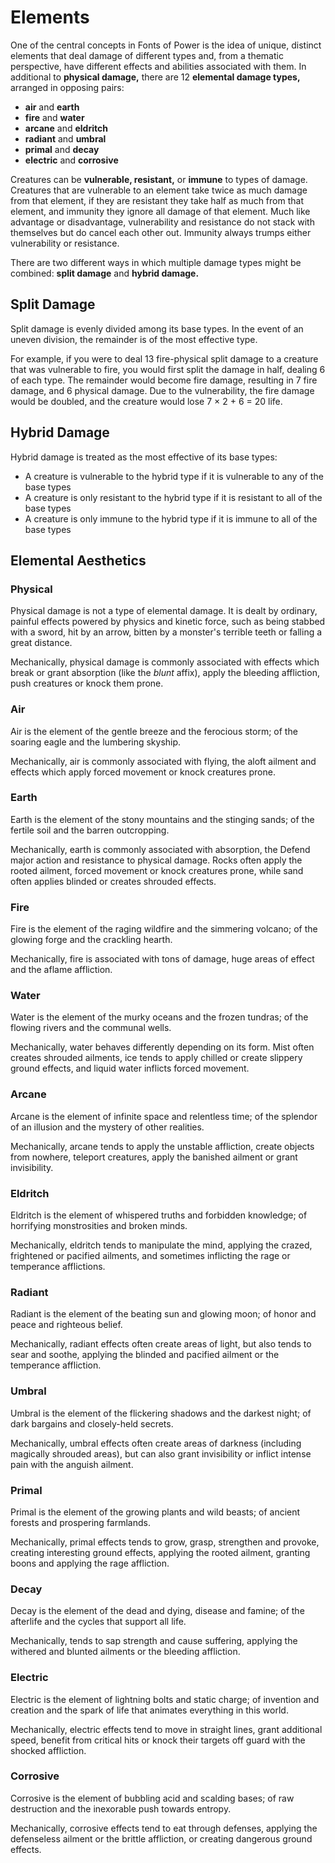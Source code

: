# Elements

One of the central concepts in Fonts of Power is the idea of unique, distinct elements that deal damage of different types and, from a thematic perspective, have different effects and abilities associated with them. In additional to **physical damage,** there are 12 **elemental damage types,** arranged in opposing pairs:

- **air** and **earth**
- **fire** and **water**
- **arcane** and **eldritch**
- **radiant** and **umbral**
- **primal** and **decay**
- **electric** and **corrosive**

Creatures can be **vulnerable, resistant,** or **immune** to types of damage. Creatures that are vulnerable to an element take twice as much damage from that element, if they are resistant they take half as much from that element, and immunity they ignore all damage of that element. Much like advantage or disadvantage, vulnerability and resistance do not stack with themselves but do cancel each other out. Immunity always trumps either vulnerability or resistance.

There are two different ways in which multiple damage types might be combined: **split damage** and **hybrid damage.**

## Split Damage

Split damage is evenly divided among its base types. In the event of an uneven division, the remainder is of the most effective type.

For example, if you were to deal 13 fire-physical split damage to a creature that was vulnerable to fire, you would first split the damage in half, dealing 6 of each type. The remainder would become fire damage, resulting in 7 fire damage, and 6 physical damage. Due to the vulnerability, the fire damage would be doubled, and the creature would lose 7 × 2 + 6 = 20 life.

## Hybrid Damage

Hybrid damage is treated as the most effective of its base types:

- A creature is vulnerable to the hybrid type if it is vulnerable to any of the base types
- A creature is only resistant to the hybrid type if it is resistant to all of the base types
- A creature is only immune to the hybrid type if it is immune to all of the base types

## Elemental Aesthetics

### Physical

Physical damage is not a type of elemental damage. It is dealt by ordinary, painful effects powered by physics and kinetic force, such as being stabbed with a sword, hit by an arrow, bitten by a monster's terrible teeth or falling a great distance.

Mechanically, physical damage is commonly associated with effects which break or grant absorption (like the _blunt_ affix), apply the bleeding affliction, push creatures or knock them prone.

### Air

Air is the element of the gentle breeze and the ferocious storm; of the soaring eagle and the lumbering skyship.

Mechanically, air is commonly associated with flying, the aloft ailment and effects which apply forced movement or knock creatures prone.

### Earth

Earth is the element of the stony mountains and the stinging sands; of the fertile soil and the barren outcropping.

Mechanically, earth is commonly associated with absorption, the Defend major action and resistance to physical damage.
Rocks often apply the rooted ailment, forced movement or knock creatures prone, while sand often applies blinded or creates shrouded effects.

### Fire

Fire is the element of the raging wildfire and the simmering volcano; of the glowing forge and the crackling hearth.

Mechanically, fire is associated with tons of damage, huge areas of effect and the aflame affliction.

### Water

Water is the element of the murky oceans and the frozen tundras; of the flowing rivers and the communal wells.

Mechanically, water behaves differently depending on its form. Mist often creates shrouded ailments, ice tends to apply chilled or create slippery ground effects, and liquid water inflicts forced movement.

### Arcane

Arcane is the element of infinite space and relentless time; of the splendor of an illusion and the mystery of other realities.

Mechanically, arcane tends to apply the unstable affliction, create objects from nowhere, teleport creatures, apply the banished ailment or grant invisibility.

### Eldritch

Eldritch is the element of whispered truths and forbidden knowledge; of horrifying monstrosities and broken minds.

Mechanically, eldritch tends to manipulate the mind, applying the crazed, frightened or pacified ailments, and sometimes inflicting the rage or temperance afflictions.

### Radiant

Radiant is the element of the beating sun and glowing moon; of honor and peace and righteous belief.

Mechanically, radiant effects often create areas of light, but also tends to sear and soothe, applying the blinded and pacified ailment or the temperance affliction.

### Umbral

Umbral is the element of the flickering shadows and the darkest night; of dark bargains and closely-held secrets.

Mechanically, umbral effects often create areas of darkness (including magically shrouded areas), but can also grant invisibility or inflict intense pain with the anguish ailment.

### Primal

Primal is the element of the growing plants and wild beasts; of ancient forests and prospering farmlands.

Mechanically, primal effects tends to grow, grasp, strengthen and provoke, creating interesting ground effects, applying the rooted ailment, granting boons and applying the rage affliction.

### Decay

Decay is the element of the dead and dying, disease and famine; of the afterlife and the cycles that support all life.

Mechanically, tends to sap strength and cause suffering, applying the withered and blunted ailments or the bleeding affliction.

### Electric

Electric is the element of lightning bolts and static charge; of invention and creation and the spark of life that animates everything in this world.

Mechanically, electric effects tend to move in straight lines, grant additional speed, benefit from critical hits or knock their targets off guard with the shocked affliction.

### Corrosive

Corrosive is the element of bubbling acid and scalding bases; of raw destruction and the inexorable push towards entropy.

Mechanically, corrosive effects tend to eat through defenses, applying the defenseless ailment or the brittle affliction, or creating dangerous ground effects.
